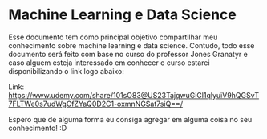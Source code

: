 # Machine Learning e Data Science

Esse documento tem como principal objetivo compartilhar meu conhecimento sobre machine learning e data science. Contudo, todo esse documento será feito com base no curso do professor Jones Granatyr e caso alguem esteja interessado em conhecer o curso estarei disponibilizando o link logo abaixo:

Link: https://www.udemy.com/share/101sO83@US23TajqwuGiCl1qlyuiV9hQGSvT7FLTWe0s7udWgCfZYaQ0D2C1-oxmnNGSat7siQ==/

Espero que de alguma forma eu consiga agregar em alguma coisa no seu conhecimento! :D

